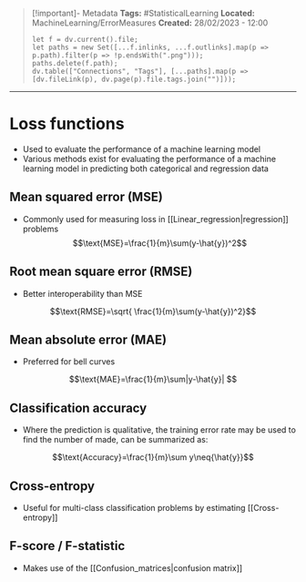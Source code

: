 > [!important]- Metadata
> **Tags:** #StatisticalLearning 
> **Located:** MachineLearning/ErrorMeasures
> **Created:** 28/02/2023 - 12:00
> ```dataviewjs
> let f = dv.current().file;
> let paths = new Set([...f.inlinks, ...f.outlinks].map(p => p.path).filter(p => !p.endsWith(".png")));
> paths.delete(f.path);
> dv.table(["Connections", "Tags"], [...paths].map(p => [dv.fileLink(p), dv.page(p).file.tags.join("")]));
> ```

___
# Loss functions
- Used to evaluate the performance of a machine learning model 
- Various methods exist for evaluating the performance of a machine learning model in predicting both categorical and regression data
## Mean squared error (MSE)
- Commonly used for measuring loss in [[Linear_regression|regression]] problems
$$\text{MSE}=\frac{1}{m}\sum(y-\hat{y})^2$$


## Root mean square error (RMSE)
- Better interoperability than MSE

$$\text{RMSE}=\sqrt{ \frac{1}{m}\sum(y-\hat{y})^2}$$


## Mean absolute error (MAE)
- Preferred for bell curves 

$$\text{MAE}=\frac{1}{m}\sum|y-\hat{y}| $$

## Classification accuracy
- Where the prediction is qualitative, the training error rate may be used to find the number of made, can be summarized as:

$$\text{Accuracy}=\frac{1}{m}\sum y\neq{\hat{y}}$$

## Cross-entropy
- Useful for multi-class classification problems by estimating [[Cross-entropy]]


## F-score / F-statistic
- Makes use of the [[Confusion_matrices|confusion matrix]]
